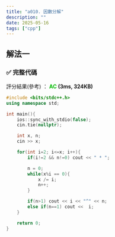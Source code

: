 ```yaml
---
title: "a010. 因數分解"
description: ""
date: 2025-05-16
tags: ["cpp"]
---
```


## 解法一

### ✅ 完整代碼

評分結果(參考) ： **<font color="#00bb00">AC</font> (3ms, 324KB)**

```cpp
#include <bits/stdc++.h>
using namespace std;

int main(){
    ios::sync_with_stdio(false);
    cin.tie(nullptr);

    int x, n;
    cin >> x;

    for(int i=2; i<=x; i++){
        if(i!=2 && n!=0) cout << " * ";

        n = 0;
        while(x%i == 0){
            x /= i;
            n++;
        }

        if(n>1) cout << i << "^" << n;
        else if(n==1) cout <<  i;
    }

    return 0;
}
```
